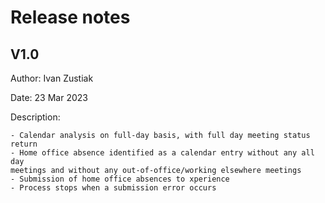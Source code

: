 # Release notes

## V1.0

Author: Ivan Zustiak

Date: 23 Mar 2023

Description:

    - Calendar analysis on full-day basis, with full day meeting status return
    - Home office absence identified as a calendar entry without any all day
    meetings and without any out-of-office/working elsewhere meetings
    - Submission of home office absences to xperience
    - Process stops when a submission error occurs